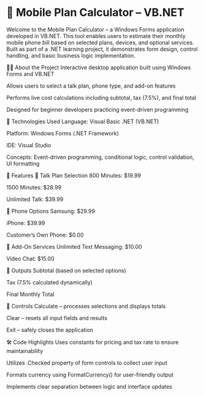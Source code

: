 # 📱 Mobile Plan Calculator – VB.NET

Welcome to the Mobile Plan Calculator – a Windows Forms application developed in VB.NET. This tool enables users to estimate their monthly mobile phone bill based on selected plans, devices, and optional services. Built as part of a .NET learning project, it demonstrates form design, control handling, and basic business logic implementation.

🧑‍💻 About the Project
Interactive desktop application built using Windows Forms and VB.NET

Allows users to select a talk plan, phone type, and add-on features

Performs live cost calculations including subtotal, tax (7.5%), and final total

Designed for beginner developers practicing event-driven programming

📌 Technologies Used
Language: Visual Basic .NET (VB.NET)

Platform: Windows Forms (.NET Framework)

IDE: Visual Studio

Concepts: Event-driven programming, conditional logic, control validation, UI formatting

🚀 Features
🔹 Talk Plan Selection
800 Minutes: $19.99

1500 Minutes: $28.99

Unlimited Talk: $39.99

🔹 Phone Options
Samsung: $29.99

iPhone: $39.99

Customer’s Own Phone: $0.00

🔹 Add-On Services
Unlimited Text Messaging: $10.00

Video Chat: $15.00

🔹 Outputs
Subtotal (based on selected options)

Tax (7.5% calculated dynamically)

Final Monthly Total

🔹 Controls
Calculate – processes selections and displays totals

Clear – resets all input fields and results

Exit – safely closes the application

🛠 Code Highlights
Uses constants for pricing and tax rate to ensure maintainability

Utilizes .Checked property of form controls to collect user input

Formats currency using FormatCurrency() for user-friendly output

Implements clear separation between logic and interface updates

